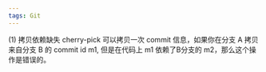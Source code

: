 ```yaml
---
tags: Git
---
```


(1) 拷贝依赖缺失
cherry-pick 可以拷贝一次 commit 信息，如果你在分支 A 拷贝来自分支 B 的 commit id m1, 但是在代码上 m1 依赖了B分支的 m2，那么这个操作是错误的。